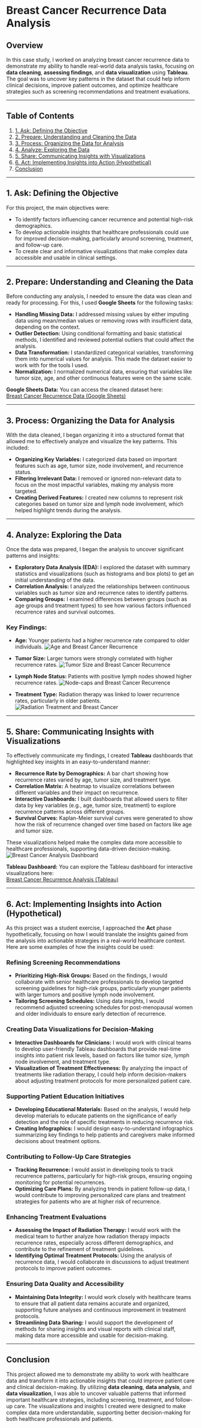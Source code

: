 # Breast Cancer Recurrence Data Analysis
## Overview
In this case study, I worked on analyzing breast cancer recurrence data to demonstrate my ability to handle real-world data analysis tasks, focusing on **data cleaning**, **assessing findings**, and **data visualization** using **Tableau**. The goal was to uncover key patterns in the dataset that could help inform clinical decisions, improve patient outcomes, and optimize healthcare strategies such as screening recommendations and treatment evaluations.

--- 

## Table of Contents
1. [1. Ask: Defining the Objective](#1-ask-defining-the-objective)
2. [2. Prepare: Understanding and Cleaning the Data](#2-prepare-understanding-and-cleaning-the-data)
3. [3. Process: Organizing the Data for Analysis](#3-process-organizing-the-data-for-analysis)
4. [4. Analyze: Exploring the Data](#4-analyze-exploring-the-data)
5. [5. Share: Communicating Insights with Visualizations](#5-share-communicating-insights-with-visualizations)
6. [6. Act: Implementing Insights into Action (Hypothetical)](#6-act-implementing-insights-into-action-hypothetical)
7. [Conclusion](#conclusion)

---

## 1. Ask: Defining the Objective
For this project, the main objectives were:
- To identify factors influencing cancer recurrence and potential high-risk demographics.
- To develop actionable insights that healthcare professionals could use for improved decision-making, particularly around screening, treatment, and follow-up care.
- To create clear and informative visualizations that make complex data accessible and usable in clinical settings.

---

## 2. Prepare: Understanding and Cleaning the Data
Before conducting any analysis, I needed to ensure the data was clean and ready for processing. For this, I used **Google Sheets** for the following tasks:

- **Handling Missing Data:** I addressed missing values by either imputing data using mean/median values or removing rows with insufficient data, depending on the context.
- **Outlier Detection:** Using conditional formatting and basic statistical methods, I identified and reviewed potential outliers that could affect the analysis.
- **Data Transformation:** I standardized categorical variables, transforming them into numerical values for analysis. This made the dataset easier to work with for the tools I used.
- **Normalization:** I normalized numerical data, ensuring that variables like tumor size, age, and other continuous features were on the same scale.

**Google Sheets Data:**
You can access the cleaned dataset here:  
[Breast Cancer Recurrence Data (Google Sheets)](https://docs.google.com/spreadsheets/d/1pGQo09Hav0yDvFeTFxRCqIf8eKqsH_p-hRI6FU7boB8/edit?usp=sharing)

---

## 3. Process: Organizing the Data for Analysis
With the data cleaned, I began organizing it into a structured format that allowed me to effectively analyze and visualize the key patterns. This included:

- **Organizing Key Variables:** I categorized data based on important features such as age, tumor size, node involvement, and recurrence status.
- **Filtering Irrelevant Data:** I removed or ignored non-relevant data to focus on the most impactful variables, making my analysis more targeted.
- **Creating Derived Features:** I created new columns to represent risk categories based on tumor size and lymph node involvement, which helped highlight trends during the analysis.

---

## 4. Analyze: Exploring the Data
Once the data was prepared, I began the analysis to uncover significant patterns and insights:

- **Exploratory Data Analysis (EDA):** I explored the dataset with summary statistics and visualizations (such as histograms and box plots) to get an initial understanding of the data.
- **Correlation Analysis:** I analyzed the relationships between continuous variables such as tumor size and recurrence rates to identify patterns.
- **Comparing Groups:** I examined differences between groups (such as age groups and treatment types) to see how various factors influenced recurrence rates and survival outcomes.

### Key Findings:
- **Age:** Younger patients had a higher recurrence rate compared to older individuals.
![Age and Breast Cancer Recurrence](https://github.com/user-attachments/assets/2c89aa91-3613-4d75-955d-551d2af744ba)

- **Tumor Size:** Larger tumors were strongly correlated with higher recurrence rates.
  ![Tumor Size and Breast Cancer Recurrence](https://github.com/user-attachments/assets/61ae704b-a9cb-4887-ad50-16c39e2c52eb)

- **Lymph Node Status:** Patients with positive lymph nodes showed higher recurrence rates.
  ![Node-caps and Breast Cancer Recurrence](https://github.com/user-attachments/assets/a82ef439-e639-4378-8814-62d1ceade174)

- **Treatment Type:** Radiation therapy was linked to lower recurrence rates, particularly in older patients.
![Radiation Treatment and Breast Cancer](https://github.com/user-attachments/assets/5739b77f-0fef-466c-8ff6-3ccb87da3e14)

---

## 5. Share: Communicating Insights with Visualizations
To effectively communicate my findings, I created **Tableau** dashboards that highlighted key insights in an easy-to-understand manner:

- **Recurrence Rate by Demographics:** A bar chart showing how recurrence rates varied by age, tumor size, and treatment type.
- **Correlation Matrix:** A heatmap to visualize correlations between different variables and their impact on recurrence.
- **Interactive Dashboards:** I built dashboards that allowed users to filter data by key variables (e.g., age, tumor size, treatment) to explore recurrence patterns across different groups.
- **Survival Curves:** Kaplan-Meier survival curves were generated to show how the risk of recurrence changed over time based on factors like age and tumor size.

These visualizations helped make the complex data more accessible to healthcare professionals, supporting data-driven decision-making.
![Breast Cancer Analysis Dashboard](https://github.com/user-attachments/assets/32dfa772-eae8-4c64-bad5-8d73f63679e9)

**Tableau Dashboard:**
You can explore the Tableau dashboard for interactive visualizations here:  
[Breast Cancer Recurrence Analysis (Tableau)](https://public.tableau.com/app/profile/yoada.zeleke/viz/BreastCancerRecurrenceAnalysis/Dashboard1)

---

## 6. Act: Implementing Insights into Action (Hypothetical)
As this project was a student exercise, I approached the **Act** phase hypothetically, focusing on how I would translate the insights gained from the analysis into actionable strategies in a real-world healthcare context. Here are some examples of how the insights could be used:

### Refining Screening Recommendations
- **Prioritizing High-Risk Groups:** Based on the findings, I would collaborate with senior healthcare professionals to develop targeted screening guidelines for high-risk groups, particularly younger patients with larger tumors and positive lymph node involvement.
- **Tailoring Screening Schedules:** Using data insights, I would recommend adjusted screening schedules for post-menopausal women and older individuals to ensure early detection of recurrence.

### Creating Data Visualizations for Decision-Making
- **Interactive Dashboards for Clinicians:** I would work with clinical teams to develop user-friendly Tableau dashboards that provide real-time insights into patient risk levels, based on factors like tumor size, lymph node involvement, and treatment type.
- **Visualization of Treatment Effectiveness:** By analyzing the impact of treatments like radiation therapy, I could help inform decision-makers about adjusting treatment protocols for more personalized patient care.

### Supporting Patient Education Initiatives
- **Developing Educational Materials:** Based on the analysis, I would help develop materials to educate patients on the significance of early detection and the role of specific treatments in reducing recurrence risk.
- **Creating Infographics:** I would design easy-to-understand infographics summarizing key findings to help patients and caregivers make informed decisions about treatment options.

### Contributing to Follow-Up Care Strategies
- **Tracking Recurrence:** I would assist in developing tools to track recurrence patterns, particularly for high-risk groups, ensuring ongoing monitoring for potential recurrences.
- **Optimizing Care Plans:** By analyzing trends in patient follow-up data, I would contribute to improving personalized care plans and treatment strategies for patients who are at higher risk of recurrence.

### Enhancing Treatment Evaluations
- **Assessing the Impact of Radiation Therapy:** I would work with the medical team to further analyze how radiation therapy impacts recurrence rates, especially across different demographics, and contribute to the refinement of treatment guidelines.
- **Identifying Optimal Treatment Protocols:** Using the analysis of recurrence data, I would collaborate in discussions to adjust treatment protocols to improve patient outcomes.

### Ensuring Data Quality and Accessibility
- **Maintaining Data Integrity:** I would work closely with healthcare teams to ensure that all patient data remains accurate and organized, supporting future analyses and continuous improvement in treatment protocols.
- **Streamlining Data Sharing:** I would support the development of methods for sharing insights and visual reports with clinical staff, making data more accessible and usable for decision-making.

---

## Conclusion
This project allowed me to demonstrate my ability to work with healthcare data and transform it into actionable insights that could improve patient care and clinical decision-making. By utilizing **data cleaning**, **data analysis**, and **data visualization**, I was able to uncover valuable patterns that informed important healthcare strategies, including screening, treatment, and follow-up care. The visualizations and insights I created were designed to make complex data more understandable, supporting better decision-making for both healthcare professionals and patients.

